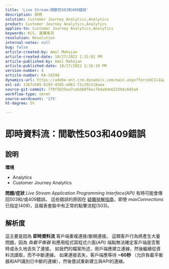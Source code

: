 ```yaml
---
title: 'Live Stream:間歇性503和409錯誤'
description: 說明
solution: Customer Journey Analytics,Analytics
product: Customer Journey Analytics,Analytics
applies-to: Customer Journey Analytics,Analytics
keywords: KCS, 直播串流
resolution: Resolution
internal-notes: null
bug: false
article-created-by: Amol Mahajan
article-created-date: 10/27/2022 2:15:02 PM
article-published-by: Amol Mahajan
article-published-date: 10/27/2022 2:16:19 PM
version-number: 4
article-number: KA-16598
dynamics-url: https://adobe-ent.crm.dynamics.com/main.aspx?forceUCI=1&pagetype=entityrecord&etn=knowledgearticle&id=ac1f17bc-0156-ed11-bba2-6045bd006793
exl-id: 1367cb05-8193-4585-a061-f2c29c518aea
source-git-commit: 7f0f5035ea7cebd60f6ec7bda9de6225b6c602a4
workflow-type: tm+mt
source-wordcount: '175'
ht-degree: 5%

---
```


# 即時資料流：間歇性503和409錯誤

## 說明

<b>環境</b>
- Analytics
- Customer Journey Analytics

<b>問題/症狀</b>
*Live Stream Application Programming Interface(API)* 有時可能會傳回503和/或409錯誤。 這些錯誤的原因在 [疑難排解指南](https://github.com/AdobeDocs/analytics-1.4-apis/blob/master/docs/live-stream-api/troubleshooting.md)，即使 *maxConnections* 已指定(409)，且報表套裝中有正常的點擊流程(503)。


## 解析度


這主要是因為 <b>即時資料流</b> 客戶端重複連接/斷開連接。 這類客戶行為將產生大量問題，因為 *負載平衡器* 和應用程式寫程式介面(*API)* 端點無法確定客戶端是否暫時或永久地丟失了連接。 如我們的檔案所述，用戶端應建立連線，然後繼續從資料流讀取，而不中斷連線。 如果連接丟失，客戶端應等待 <b>~60秒</b> （允許負載平衡器和API識別已中斷的連線），然後嘗試重新建立與API的連線。
